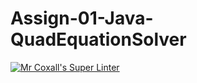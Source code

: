 # Assign-01-Java-QuadEquationSolver

[![Mr Coxall's Super Linter](https://github.com/ICS4U-Programming-TamerZ/Assign-01-Java-QuadEquationSolver/workflows/Mr%20Coxall's%20Super%20Linter/badge.svg)](https://github.com/ICS4U-Programming-TamerZ/Assign-01-Java-QuadEquationSolver/actions/)
